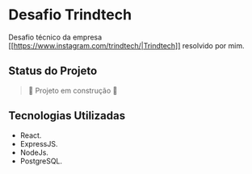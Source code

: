 # Desafio Trindtech
Desafio técnico da empresa [[https://www.instagram.com/trindtech/|Trindtech]] resolvido por mim.

## Status do Projeto
> :construction: Projeto em construção :construction:

## Tecnologias Utilizadas
- React.
- ExpressJS.
- NodeJs.
- PostgreSQL.
